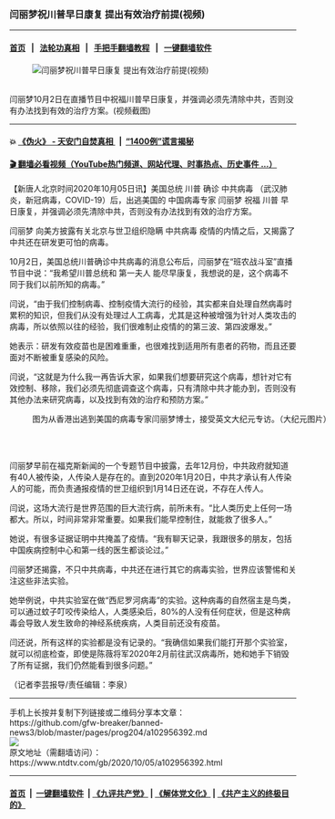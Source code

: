 ### 闫丽梦祝川普早日康复 提出有效治疗前提(视频)
------------------------

#### [首页](https://github.com/gfw-breaker/banned-news3/blob/master/README.md) &nbsp;&nbsp;|&nbsp;&nbsp; [法轮功真相](https://github.com/begood0513/basic/blob/master/README.md)  &nbsp;&nbsp;|&nbsp;&nbsp; [手把手翻墙教程](https://github.com/gfw-breaker/guides/wiki)  &nbsp;&nbsp;|&nbsp;&nbsp; [一键翻墙软件](https://github.com/gfw-breaker/nogfw/blob/master/README.md)  



<div><div class="featured_image">
 <figure>
  <img alt="闫丽梦祝川普早日康复 提出有效治疗前提(视频)" src="https://i.ntdtv.com/assets/uploads/2020/10/a30e7b6c843ea76ab39262fe9000cb5d-800x450.jpg"/>
 </figure><br/>
 <span class="caption">
  闫丽梦10月2日在直播节目中祝福川普早日康复，并强调必须先清除中共，否则没有办法找到有效的治疗方案。(视频截图)
 </span>
</div>
</div><hr/>

#### 💥 [《伪火》 - 天安门自焚真相 ](http://158.247.195.190:10000/videos/blog/weihuo.html)&nbsp; |&nbsp; [“1400例”谎言揭秘  ](http://158.247.195.190:10000/videos/blog/jiexi1400.html)

#### [ 🎬  翻墙必看视频（YouTube热门频道、网站代理、时事热点、历史事件 ...）](https://github.com/gfw-breaker/links/blob/master/banned.md)

<div><div class="post_content" itemprop="articleBody">
 <p>
  【新唐人北京时间2020年10月05日讯】美国总统
  <ok href="https://www.ntdtv.com/gb/川普.htm">
   川普
  </ok>
  确诊
  <ok href="https://www.ntdtv.com/gb/中共病毒.htm">
   中共病毒
  </ok>
  （武汉肺炎，新冠病毒，COVID-19）后，出逃美国的
  <ok href="https://www.ntdtv.com/gb/中国病毒专家.htm">
   中国病毒专家
  </ok>
  <ok href="https://www.ntdtv.com/gb/闫丽梦.htm">
   闫丽梦
  </ok>
  祝福
  <ok href="https://www.ntdtv.com/gb/川普.htm">
   川普
  </ok>
  早日康复，并强调必须先清除中共，否则没有办法找到有效的治疗方案。
 </p>
 <div class="video_fit_container">
 </div>
 <p>
  <ok href="https://www.ntdtv.com/gb/闫丽梦.htm">
   闫丽梦
  </ok>
  向美方披露有关北京与世卫组织隐瞒
  <ok href="https://www.ntdtv.com/gb/中共病毒.htm">
   中共病毒
  </ok>
  疫情的内情之后，又揭露了中共还在研发更可怕的病毒。
 </p>
 <p>
  10月2日，美国总统川普确诊中共病毒的消息公布后，闫丽梦在“班农战斗室”直播节目中说：“我希望川普总统和
  <ok href="https://www.ntdtv.com/gb/第一夫人.htm">
   第一夫人
  </ok>
  能尽早康复，我想说的是，这个病毒不同于我们以前所知的病毒。”
 </p>
 <p>
  闫说，“由于我们控制病毒、控制疫情大流行的经验，其实都来自处理自然病毒时累积的知识，但我们从没有处理过人工病毒，尤其是这种被增强为针对人类攻击的病毒，所以依照以往的经验，我们很难制止疫情的的第三波、第四波爆发。”
 </p>
 <p>
  她表示：研发有效疫苗也是困难重重，也很难找到适用所有患者的药物，而且还要面对不断被重复感染的风险。
 </p>
 <p>
  闫说，“这就是为什么我一再告诉大家，如果我们想要研究这个病毒，想针对它有效控制、移除，我们必须先彻底调查这个病毒，只有清除中共才能办到，否则没有其他办法来研究病毒，以及找到有效的治疗和预防方案。”
 </p>
 <figure class="wp-caption alignnone" id="attachment_102942365" style="width: 600px">
  <ok href="https://i.ntdtv.com/assets/uploads/2020/09/yanlimeng-1.jpg">
   <img alt="" class="size-medium wp-image-102942365" src="https://i.ntdtv.com/assets/uploads/2020/09/yanlimeng-1-600x337.jpg"/>
  </ok>
  <br/><figcaption class="wp-caption-text">
   图为从香港出逃到美国的病毒专家闫丽梦博士，接受英文大纪元专访。（大纪元图片）
  </figcaption><br/>
 </figure><br/>
 <p>
  闫丽梦早前在福克斯新闻的一个专题节目中披露，去年12月份，中共政府就知道有40人被传染，人传染人是存在的。直到2020年1月20日，中共才承认有人传染人的可能，而负责通报疫情的世卫组织到1月14日还在说，不存在人传人。
 </p>
 <p>
  闫说，这场大流行是世界范围的巨大流行病，前所未有。“比人类历史上任何一场都大。所以，时间非常非常重要。如果我们能早控制住，就能救了很多人。”
 </p>
 <p>
  她说，有很多证据证明中共掩盖了疫情。“我有聊天记录，我跟很多的朋友，包括中国疾病控制中心和第一线的医生都谈论过。”
 </p>
 <p>
  闫丽梦还揭露，不只中共病毒，中共还在进行其它的病毒实验，世界应该警惕和关注这些非法实验。
 </p>
 <p>
  她举例说，中共实验室在做“西尼罗河病毒”的实验。这种病毒的自然宿主是鸟类，可以通过蚊子叮咬传染给人，人类感染后，80%的人没有任何症状，但是这种病毒会导致人发生致命的神经系统疾病，人类目前还没有疫苗。
 </p>
 <p>
  闫还说，所有这样的实验都是没有记录的。“我确信如果我们能打开那个实验室，就可以彻底检查，即使是陈薇将军2020年2月前往武汉病毒所，她和她手下销毁了所有证据，我们仍然能看到很多问题。”
 </p>
 <p>
  （记者李芸报导/责任编辑：李泉）
 </p>
 <div class="single_ad">
 </div>
</div>
</div>
<hr/>
手机上长按并复制下列链接或二维码分享本文章：<br/>
https://github.com/gfw-breaker/banned-news3/blob/master/pages/prog204/a102956392.md <br/>
<a href='https://github.com/gfw-breaker/banned-news3/blob/master/pages/prog204/a102956392.md'><img src='https://github.com/gfw-breaker/banned-news3/blob/master/pages/prog204/a102956392.md.png'/></a> <br/>
原文地址（需翻墙访问）：https://www.ntdtv.com/gb/2020/10/05/a102956392.html


------------------------
#### [首页](https://github.com/gfw-breaker/banned-news3/blob/master/README.md) &nbsp;|&nbsp; [一键翻墙软件](https://github.com/gfw-breaker/nogfw/blob/master/README.md) &nbsp;| [《九评共产党》](https://github.com/gfw-breaker/9ping.md/blob/master/README.md#九评之一评共产党是什么) | [《解体党文化》](https://github.com/gfw-breaker/jtdwh.md/blob/master/README.md) | [《共产主义的终极目的》](https://github.com/gfw-breaker/gczydzjmd.md/blob/master/README.md)


<img src='http://gfw-breaker.win/banned-news3/pages/prog204/a102956392.md' width='0px' height='0px'/>